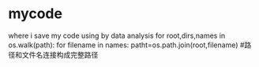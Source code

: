 # mycode
where i save my code using by data analysis
for root,dirs,names in os.walk(path):
    for filename in names:
      patht=os.path.join(root,filename) #路径和文件名连接构成完整路径
